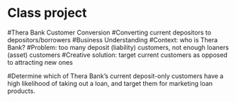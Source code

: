 # Class project
#Thera Bank Customer Conversion
#Converting current depositors to depositors/borrowers
#Business Understanding
#Context: who is Thera Bank? 
#Problem: too many deposit (liability) customers, not enough loaners (asset) customers
#Creative solution: target current customers as opposed to attracting new ones

#Determine which of Thera Bank’s current deposit-only customers have a high likelihood of taking out a loan, and target them for marketing loan products. 
